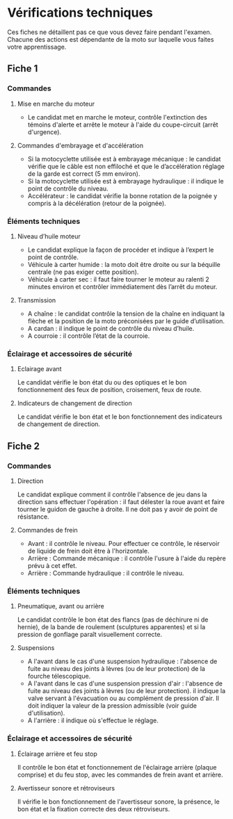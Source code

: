 # Vérifications techniques

Ces fiches ne détaillent pas ce que vous devez faire pendant l'examen. Chacune des actions est dépendante de la moto sur laquelle vous faites votre apprentissage.

## Fiche 1

### Commandes

1. Mise en marche du moteur

    - Le candidat met en marche le moteur, contrôle l'extinction des témoins d'alerte et arrête le moteur à l'aide du coupe-circuit (arrêt d'urgence).

2. Commandes d'embrayage et d'accélération

    - Si la motocyclette utilisée est à embrayage mécanique : le candidat vérifie que le câble est non effiloché et que le d’accélération réglage de la garde est correct (5 mm environ).
    - Si la motocyclette utilisée est à embrayage hydraulique : il indique le point de contrôle du niveau.
    - Accélérateur : le candidat vérifie la bonne rotation de la poignée y compris à la décélération (retour de la poignée).

### Éléments techniques

1. Niveau d’huile moteur

    - Le candidat explique la façon de procéder et indique à l’expert le point de contrôle.
    - Véhicule à carter humide : la moto doit être droite ou sur la béquille centrale (ne pas exiger cette position).
    - Véhicule à carter sec : il faut faire tourner le moteur au ralenti 2 minutes environ et contrôler immédiatement dès l’arrêt du moteur.

2. Transmission

    - A chaîne : le candidat contrôle la tension de la chaîne en indiquant la flèche et la position de la moto préconisées par le guide d’utilisation.
    - A cardan : il indique le point de contrôle du niveau d’huile.
    - A courroie : il contrôle l’état de la courroie.

### Éclairage et accessoires de sécurité

1. Eclairage avant

    Le candidat vérifie le bon état du ou des optiques et le bon fonctionnement des feux de position, croisement, feux de route.

2. Indicateurs de changement de direction

    Le candidat vérifie le bon état et le bon fonctionnement des indicateurs de changement de direction.

## Fiche 2

### Commandes

1. Direction

    Le candidat explique comment il contrôle l'absence de jeu dans la direction sans effectuer l'opération : il faut délester la roue avant et faire tourner le guidon de gauche à droite. Il ne doit pas y avoir de point de résistance.

2. Commandes de frein

    - Avant : il contrôle le niveau. Pour effectuer ce contrôle, le réservoir de liquide de frein doit être à l'horizontale.
    - Arrière : Commande mécanique : il contrôle l'usure à l'aide du repère prévu à cet effet.
    - Arrière : Commande hydraulique : il contrôle le niveau.

### Éléments techniques

1. Pneumatique, avant ou arrière

    Le candidat contrôle le bon état des flancs (pas de déchirure ni de hernie), de la bande de roulement (sculptures apparentes) et si la pression de gonflage paraît visuellement correcte.

2. Suspensions

    - A l'avant dans le cas d'une suspension hydraulique : l'absence de fuite au niveau des joints à lèvres (ou de leur protection) de la fourche télescopique.
    - A l'avant dans le cas d'une suspension pression d'air : l'absence de fuite au niveau des joints à lèvres (ou de leur protection). il indique la valve servant à l'évacuation ou au complément de pression d'air. Il doit indiquer la valeur de la pression admissible (voir guide d'utilisation).
    - A l'arrière : il indique où s'effectue le réglage.

### Éclairage et accessoires de sécurité


1. Éclairage arrière et feu stop

    Il contrôle le bon état et fonctionnement de l'éclairage arrière (plaque comprise) et du feu stop, avec les commandes de frein avant et arrière.

2. Avertisseur sonore et rétroviseurs

    Il vérifie le bon fonctionnement de l'avertisseur sonore, la présence, le bon état et la fixation correcte des deux rétroviseurs.
